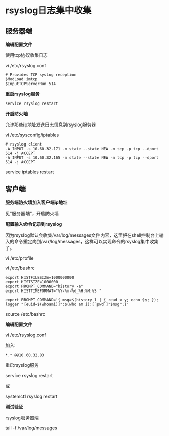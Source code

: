 # rsyslog日志集中收集

## 服务器端

**编辑配置文件**

使用tcp协议收集日志

vi /etc/rsyslog.conf

```
# Provides TCP syslog reception
$ModLoad imtcp
$InputTCPServerRun 514
```

**重启rsyslog服务**

```
service rsyslog restart
```

**开启防火墙**

允许那些ip地址发送日志信息到rsyslog服务器

vi /etc/sysconfig/iptables

```
# rsyslog client
-A INPUT -s 10.60.32.171 -m state --state NEW -m tcp -p tcp --dport 514 -j ACCEPT
-A INPUT -s 10.60.32.165 -m state --state NEW -m tcp -p tcp --dport 514 -j ACCEPT
```

service iptables restart

## 客户端

**服务端防火墙加入客户端ip地址**

见"服务器端"，开启防火墙



**配置输入命令记录到rsyslog**

因为rsyslog默认会收集/var/log/messages文件内容，这里把在shell控制台上输入的命令重定向到/var/log/messages，这样可以实现命令的rsyslog集中收集了。

vi /etc/profile

vi /etc/bashrc 

```
export HISTFILESIZE=1000000000
export HISTSIZE=1000000
export PROMPT_COMMAND="history -a"
export HISTTIMEFORMAT="%Y-%m-%d_%H:%M:%S "

export PROMPT_COMMAND='{ msg=$(history 1 | { read x y; echo $y; }); logger "[euid=$(whoami)]":$(who am i):[`pwd`]"$msg";}'
```

source /etc/bashrc

**编辑配置文件**

vi /etc/rsyslog.conf

加入:

```
*.* @@10.60.32.83
```

重启rsyslog服务

service rsyslog restart

或

systemctl rsyslog restart

**测试验证**

rsyslog服务器端

tail -f /var/log/messages

